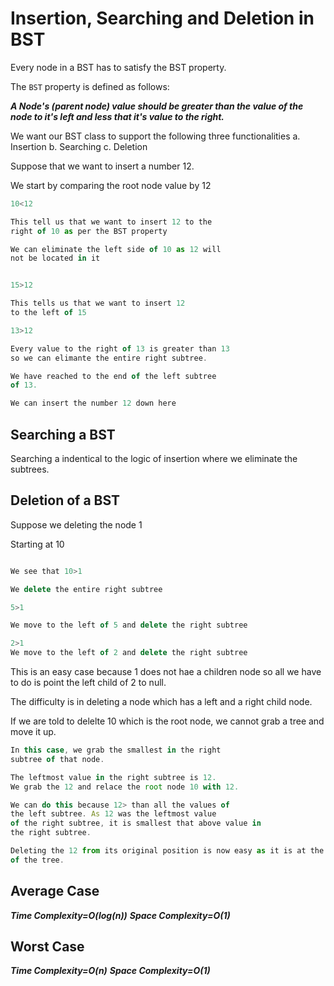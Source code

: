 # Insertion, Searching and Deletion in BST

Every node in a BST has to satisfy the BST property.

The ```BST``` property is defined as follows:

***A Node's (parent node) value should be greater than the value of the node to it's left and less that it's value to the right.***


We want our BST class to support the following 
three functionalities
a. Insertion
b. Searching
c. Deletion

Suppose that we want to insert a number 12.

We start by comparing the root node value by 12

```javascript
10<12

This tell us that we want to insert 12 to the
right of 10 as per the BST property

We can eliminate the left side of 10 as 12 will
not be located in it

```

```javascript

15>12

This tells us that we want to insert 12
to the left of 15 

```


```javascript
13>12

Every value to the right of 13 is greater than 13
so we can elimante the entire right subtree.

```


```javascript
We have reached to the end of the left subtree
of 13.

We can insert the number 12 down here

```

## Searching a BST

Searching a indentical to the logic of insertion
where we eliminate the subtrees.


## Deletion of a BST

Suppose we deleting the node 1

Starting at 10

```javascript

We see that 10>1

We delete the entire right subtree

```

```javascript
5>1

We move to the left of 5 and delete the right subtree

2>1
We move to the left of 2 and delete the right subtree

```
This is an easy case because 1 does not hae a children node
so all we have to do is point the left child of 2 to null.


The difficulty is in deleting a node which has 
a left and a right child node.

If we are told to delelte 10 which is the root node,
we cannot grab a tree and move it up.


```javascript
In this case, we grab the smallest in the right 
subtree of that node.

The leftmost value in the right subtree is 12.
We grab the 12 and relace the root node 10 with 12.

We can do this because 12> than all the values of 
the left subtree. As 12 was the leftmost value
of the right subtree, it is smallest that above value in
the right subtree.

Deleting the 12 from its original position is now easy as it is at the bottom
of the tree.
```
## Average Case

***Time Complexity=O(log(n))***
***Space Complexity=O(1)***


## Worst Case

***Time Complexity=O(n)***
***Space Complexity=O(1)***
















